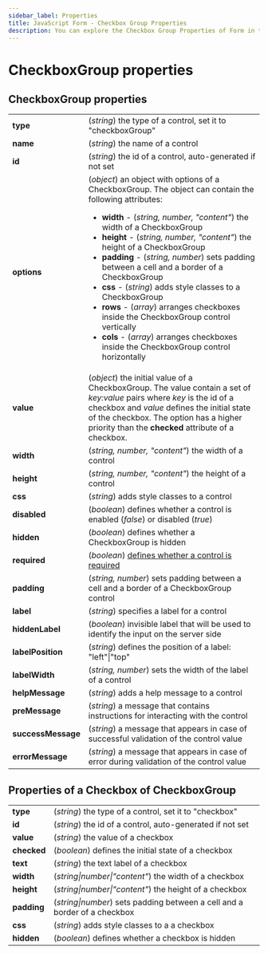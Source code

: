```yaml
---
sidebar_label: Properties
title: JavaScript Form - Checkbox Group Properties 
description: You can explore the Checkbox Group Properties of Form in the documentation of the DHTMLX JavaScript UI library. Browse developer guides and API reference, try out code examples and live demos, and download a free 30-day evaluation version of DHTMLX Suite 7.
---
```


# CheckboxGroup properties

## CheckboxGroup properties

<table>
    <tbody>
        <tr>
            <td><b>type</b></td>
            <td>(<i>string</i>) the type of a control, set it to "checkboxGroup"</td>
        </tr>
        <tr>
            <td><b>name</b></td>
            <td>(<i>string</i>) the name of a control</td>
        </tr>
        <tr>
            <td><b>id</b></td>
            <td>(<i>string</i>) the id of a control, auto-generated if not set</td>
        </tr>
        <tr>
            <td><b>options</b></td>
            <td>(<i>object</i>) an object with options of a CheckboxGroup. The object can contain the following
                attributes:
                <ul>
                    <li><b>width</b> - (<i>string, number, "content"</i>) the width of a CheckboxGroup</li>
                    <li><b>height</b> - (<i>string, number, "content"</i>) the height of a CheckboxGroup</li>
                    <li><b>padding</b> - (<i>string, number</i>) sets padding between a cell and a border of a
                        CheckboxGroup</li>
                    <li><b>css</b> - (<i>string</i>) adds style classes to a CheckboxGroup</li>
                    <li><b>rows</b> - (<i>array</i>) arranges checkboxes inside the CheckboxGroup control vertically
                    </li>
                    <li><b>cols</b> - (<i>array</i>) arranges checkboxes inside the CheckboxGroup control horizontally
                    </li>
                </ul>
            </td>
        </tr>
        <tr>
            <td><b>value</b></td>
            <td>(<i>object</i>) the initial value of a CheckboxGroup. The value contain a set of <i>key:value</i> pairs where <i>key</i> is the id of a checkbox and <i>value</i> defines the initial state of the checkbox. The option has a higher priority than the <b>checked</b> attribute of a checkbox.</td>
        </tr>
        <tr>
            <td><b>width</b></td>
            <td>(<i>string, number, "content"</i>) the width of a control</td>
        </tr>
        <tr>
            <td><b>height</b></td>
            <td>(<i>string, number, "content"</i>) the height of a control</td>
        </tr>
        <tr>
            <td><b>css</b></td>
            <td>(<i>string</i>) adds style classes to a control</td>
        </tr>
        <tr>
            <td><b>disabled</b></td>
            <td>(<i>boolean</i>) defines whether a control is enabled (<i>false</i>) or disabled (<i>true</i>)</td>
        </tr>
        <tr>
            <td><b>hidden</b></td>
            <td>(<i>boolean</i>) defines whether a CheckboxGroup is hidden</td>
        </tr>
        <tr>
            <td><b>required</b></td>
            <td>(<i>boolean</i>) <a href="../../../work_with_form#validating-form">defines whether a control is required</a></td>
        </tr>
        <tr>
            <td><b>padding</b></td>
            <td>(<i>string, number</i>) sets padding between a cell and a border of a CheckboxGroup control</td>
        </tr>
        <tr>
            <td><b>label</b></td>
            <td>(<i>string</i>) specifies a label for a control</td>
        </tr>
        <tr>
            <td><b>hiddenLabel</b></td>
            <td>(<i>boolean</i>) invisible label that will be used to identify the input on the server side</td>
        </tr>
        <tr>
            <td><b>labelPosition</b></td>
            <td>(<i>string</i>) defines the position of a label: "left"|"top"</td>
        </tr>
        <tr>
            <td><b>labelWidth</b></td>
            <td>(<i>string, number</i>) sets the width of the label of a control</td>
        </tr>
        <tr>
            <td><b>helpMessage</b></td>
            <td>(<i>string</i>) adds a help message to a control</td>
        </tr>
        <tr>
            <td><b>preMessage</b></td>
            <td>(<i>string</i>) a message that contains instructions for interacting with the control</td>
        </tr>
        <tr>
            <td><b>successMessage</b></td>
            <td>(<i>string</i>) a message that appears in case of successful validation of the control value</td>
        </tr>
        <tr>
            <td><b>errorMessage</b></td>
            <td>(<i>string</i>) a message that appears in case of error during validation of the control value</td>
        </tr>
    </tbody>
</table>

## Properties of a Checkbox of CheckboxGroup

<table>
    <tbody>
        <tr>
            <td><b>type</b></td>
            <td>(<i>string</i>) the type of a control, set it to "checkbox"</td>
        </tr>
        <tr>
            <td><b>id</b></td>
            <td>(<i>string</i>) the id of a control, auto-generated if not set</td>
        </tr>
        <tr>
            <td><b>value</b></td>
            <td>(<i>string</i>) the value of a checkbox</td>
        </tr>
        <tr>
            <td><b>checked</b></td>
            <td>(<i>boolean</i>) defines the initial state of a checkbox</td>
        </tr>
        <tr>
            <td><b>text</b></td>
            <td>(<i>string</i>) the text label of a checkbox</td>
        </tr>
        <tr>
            <td><b>width</b></td>
            <td>(<i>string|number|"content"</i>) the width of a checkbox</td>
        </tr>
        <tr>
            <td><b>height</b></td>
            <td>(<i>string|number|"content"</i>) the height of a checkbox</td>
        </tr>
        <tr>
            <td><b>padding</b></td>
            <td>(<i>string|number</i>) sets padding between a cell and a border of a checkbox</td>
        </tr>
        <tr>
            <td><b>css</b></td>
            <td>(<i>string</i>) adds style classes to a a checkbox</td>
        </tr>
        <tr>
            <td><b>hidden</b></td>
            <td>(<i>boolean</i>) defines whether a checkbox is hidden</td>
        </tr>
    </tbody>
</table>
